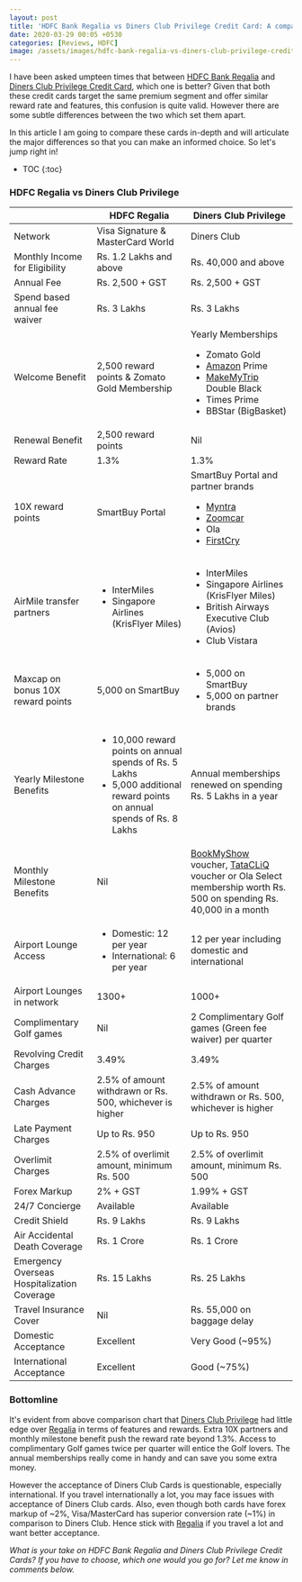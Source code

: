 ```yaml
---
layout: post
title: 'HDFC Bank Regalia vs Diners Club Privilege Credit Card: A comparison'
date: 2020-03-29 00:05 +0530
categories: [Reviews, HDFC]
image: /assets/images/hdfc-bank-regalia-vs-diners-club-privilege-credit-card.jpg
---
```


I have been asked umpteen times that between [HDFC Bank Regalia](/hdfc-bank-regalia-credit-card-review/) and [Diners Club Privilege Credit Card](/hdfc-bank-launches-diners-club-privilege-credit-card-review/), which one is better? Given that both these credit cards target the same premium segment and offer similar reward rate and features, this confusion is quite valid. However there are some subtle differences between the two which set them apart.

In this article I am going to compare these cards in-depth and will articulate the major differences so that you can make an informed choice. So let's jump right in!

<!-- prettier-ignore -->
* TOC
{:toc}

### HDFC Regalia vs Diners Club Privilege

<table class="table" style="display: block;overflow-x: auto;">
  <thead class="thead-dark">
  <tr>
    <th scope="col"> </th>
  	<th scope="col"> HDFC Regalia</th>
    <th scope="col"> Diners Club Privilege</th>
  </tr>
  </thead>
  <tbody>
  <tr>
    <td> Network </td>
  	<td> Visa Signature & MasterCard World</td>
    <td> Diners Club </td>
  </tr>
  <tr>
    <td> Monthly Income for Eligibility </td>
  	<td> Rs. 1.2 Lakhs and above</td>
    <td> Rs. 40,000 and above</td>
  </tr>
  <tr>
    <td> Annual Fee </td>
  	<td> Rs. 2,500 + GST </td>
    <td> Rs. 2,500 + GST </td>
  </tr>
  <tr>
    <td> Spend based annual fee waiver </td>
  	<td> Rs. 3 Lakhs </td>
    <td> Rs. 3 Lakhs </td>
  </tr>
  <tr>
    <td> Welcome Benefit </td>
  	<td> 2,500 reward points & Zomato Gold Membership </td>
    <td> Yearly Memberships<ul><li>Zomato Gold</li><li><a href="https://l.cardinfo.in/amazon" target="_blank">Amazon</a> Prime</li><li> <a href="https://l.cardinfo.in/makemytrip" target="_blank">MakeMyTrip</a> Double Black</li><li> Times Prime</li><li> BBStar (BigBasket)</li></ul> </td>
  </tr>
  <tr>
    <td> Renewal Benefit </td>
  	<td> 2,500 reward points</td>
    <td> Nil </td>
  </tr>
  <tr>
    <td> Reward Rate </td>
  	<td> 1.3% </td>
    <td> 1.3% </td>
  </tr>
  <tr>
    <td> 10X reward points </td>
  	<td> SmartBuy Portal </td>
    <td> SmartBuy Portal and partner brands <ul><li><a href="https://l.cardinfo.in/myntra" target="_blank">Myntra</a></li><li> <a href="https://l.cardinfo.in/zoomcar" target="_blank">Zoomcar</a></li><li> Ola </li><li> <a href="https://l.cardinfo.in/firstcry" target="_blank">FirstCry</a> </li></ul></td>
  </tr>
  <tr>
    <td> AirMile transfer partners </td>
  	<td> <ul><li>InterMiles </li><li> Singapore Airlines (KrisFlyer Miles)</li></ul> </td>
    <td> <ul><li> InterMiles</li><li> Singapore Airlines (KrisFlyer Miles) </li><li>British Airways Executive Club (Avios)</li><li> Club Vistara</li></ul></td>
  </tr>
  <tr>
    <td> Maxcap on bonus 10X reward points</td>
  	<td> 5,000 on SmartBuy</td>
    <td> <ul><li>5,000 on SmartBuy</li><li>5,000 on partner brands</li></ul></td>
  </tr>
  <tr>
    <td> Yearly Milestone Benefits </td>
  	<td> <ul><li>10,000 reward points on annual spends of Rs. 5 Lakhs</li><li>5,000 additional reward points on annual spends of Rs. 8 Lakhs</li></ul> </td>
    <td> Annual memberships renewed on spending Rs. 5 Lakhs in a year </td>
  </tr>
  <tr>
    <td> Monthly Milestone Benefits</td>
  	<td> Nil </td>
    <td> <a href="https://l.cardinfo.in/bookmyshow" target="_blank">BookMyShow</a> voucher, <a href="https://l.cardinfo.in/tatacliq" target="_blank">TataCLiQ</a> voucher or Ola Select membership worth Rs. 500 on spending Rs. 40,000 in a month</td>
  </tr>
  <tr>
    <td> Airport Lounge Access</td>
    <td> <ul><li>Domestic: 12 per year</li>
         <li>International: 6 per year</li></ul></td>
  	<td> 12 per year including domestic and international</td>
  </tr>
  <tr>
    <td> Airport Lounges in network</td>
    <td> 1300+</td>
  	<td> 1000+ </td>
  </tr>
  <tr>
    <td> Complimentary Golf games</td>
  	<td> Nil </td>
    <td> 2 Complimentary Golf games (Green fee waiver) per quarter</td>
  </tr>
  <tr>
    <td> Revolving Credit Charges</td>
    <td> 3.49% </td>
  	<td> 3.49% </td>
  </tr>
  <tr>
    <td> Cash Advance Charges</td>
    <td> 2.5% of amount withdrawn or Rs. 500, whichever is higher </td>
  	<td> 2.5% of amount withdrawn or Rs. 500, whichever is higher </td>
  </tr>
  <tr>
    <td> Late Payment Charges</td>
    <td> Up to Rs. 950 </td>
  	<td> Up to Rs. 950 </td>
  </tr>
  <tr>
    <td> Overlimit Charges</td>
    <td> 2.5% of overlimit amount, minimum Rs. 500 </td>
  	<td> 2.5% of overlimit amount, minimum Rs. 500 </td>
  </tr>
  <tr>
    <td> Forex Markup</td>
    <td> 2% + GST </td>
  	<td> 1.99% + GST </td>
  </tr>
  <tr>
    <td> 24/7 Concierge</td>
    <td> Available</td>
  	<td> Available</td>
  </tr>
  <tr>
    <td> Credit Shield</td>
    <td> Rs. 9 Lakhs</td>
  	<td> Rs. 9 Lakhs </td>
  </tr>
  <tr>
    <td> Air Accidental Death Coverage</td>
    <td > Rs. 1 Crore</td>
  	<td> Rs. 1 Crore </td>
  </tr>
  <tr>
    <td> Emergency Overseas Hospitalization Coverage</td>
    <td> Rs. 15 Lakhs</td>
  	<td> Rs. 25 Lakhs </td>
  </tr>
  <tr>
    <td> Travel Insurance Cover</td>
    <td> Nil</td>
  	<td> Rs. 55,000 on baggage delay </td>
  </tr>
  <tr>
    <td> Domestic Acceptance</td>
    <td> Excellent </td>
  	<td> Very Good (~95%) </td>
  </tr>
  <tr>
    <td> International Acceptance</td>
    <td> Excellent</td>
  	<td> Good (~75%) </td>
  </tr>
  </tbody>
</table>

### Bottomline

It's evident from above comparison chart that [Diners Club Privilege](/hdfc-bank-launches-diners-club-privilege-credit-card-review/) had little edge over [Regalia](/hdfc-bank-regalia-credit-card-review/) in terms of features and rewards. Extra 10X partners and monthly milestone benefit push the reward rate beyond 1.3%. Access to complimentary Golf games twice per quarter will entice the Golf lovers. The annual memberships really come in handy and can save you some extra money.

However the acceptance of Diners Club Cards is questionable, especially international. If you travel internationally a lot, you may face issues with acceptance of Diners Club cards. Also, even though both cards have forex markup of ~2%, Visa/MasterCard has superior conversion rate (~1%) in comparison to Diners Club. Hence stick with [Regalia](/hdfc-bank-regalia-credit-card-review/) if you travel a lot and want better acceptance.

_What is your take on HDFC Bank Regalia and Diners Club Privilege Credit Cards? If you have to choose, which one would you go for? Let me know in comments below._
